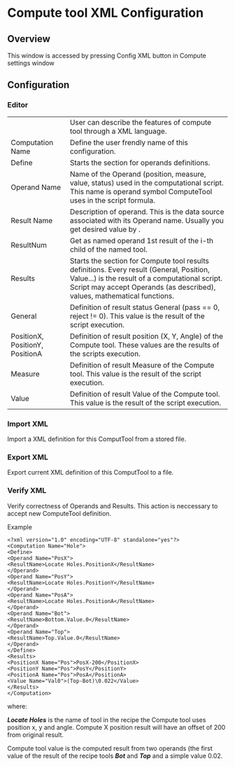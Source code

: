 Compute tool XML Configuration
==============================



Overview
--------


This window is accessed by pressing Config XML button in Compute settings window


Configuration
-------------


### Editor

| | |
| - | - |
|  | User can describe the features of compute tool through a XML language. |
| Computation Name | Define the user frendly name of this configuration. |
| Define | Starts the section for operands definitions. |
| Operand Name | Name of the Operand (position, measure, value, status) used in the computational script. This name is operand symbol ComputeTool uses in the script formula. |
| Result Name | Description of operand. This is the data source associated with its Operand name. Usually you get desired value by <Name of the tool in the recipe>.<one of the foolowing>   | Position.X.1 | Position X result of 1st position result of the named tool. (Position 1 in the case) | | --- | --- | | Position.Y.1 | Position Y result of 1st position result of the named tool. (Position 1 in the case) | | Position.A.1 | Angle result of 1st position result of the named tool. (Position 1 in the case) | | Measure.1 | Measure result of 1st result of the named tool. (Measure 1 in the case) | | Value.1 | Value result of 1st result of the named tool. (Value 1 in the case) | |
| ResultNum | Get as named operand 1st result of the i-th child of the named tool. |
| Results | Starts the section for Compute tool results definitions. Every result (General, Position, Value...) is the result of a computational script. Script may accept Operands (as described), values, mathematical functions. |
| General | Definition of result status General (pass == 0, reject != 0). This value is the result of the script execution. |
| PositionX, PositionY, PositionA | Definition of result position (X, Y, Angle) of the Compute tool. These values are the results of the scripts execution. |
| Measure | Definition of result Measure of the Compute tool. This value is the result of the script execution. |
| Value | Definition of result Value of the Compute tool. This value is the result of the script execution. |


### Import XML


Import a XML definition for this ComputTool from a stored file.


### Export XML


Export current XML definition of this ComputTool to a file.


### Verify XML


Verify correctness of Operands and Results. This action is neccessary to accept new ComputeTool definition.


Example

~~~
<?xml version="1.0" encoding="UTF-8" standalone="yes"?>
<Computation Name="Hole">
<Define>
<Operand Name="PosX">
<ResultName>Locate Holes.PositionX</ResultName>
</Operand>
<Operand Name="PosY">
<ResultName>Locate Holes.PositionY</ResultName>
</Operand>
<Operand Name="PosA">
<ResultName>Locate Holes.PositionA</ResultName>
</Operand>
<Operand Name="Bot">
<ResultName>Bottom.Value.0</ResultName>
</Operand>
<Operand Name="Top">
<ResultName>Top.Value.0</ResultName>
</Operand>
</Define>
<Results>
<PositionX Name="Pos">PosX-200</PositionX>
<PositionY Name="Pos">PosY</PositionY>
<PositionA Name="Pos">PosA</PositionA>
<Value Name="Val0">(Top-Bot)\0.022</Value>
</Results>
</Computation>
~~~

where:


___Locate Holes___ is the name of tool in the recipe the Compute tool uses position x, y and angle. Compute X position result will have an offset of 200 from original result.


Compute tool value is the computed result from two operands (the first value of the result of the recipe tools ___Bot___ and ___Top___ and a simple value 0.02.



